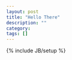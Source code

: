 ```yaml
---
layout: post
title: "Hello There"
description: ""
category: 
tags: []
---
```

{% include JB/setup %}
